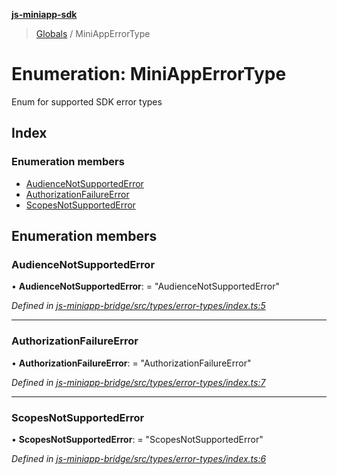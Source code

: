 **[js-miniapp-sdk](../README.md)**

> [Globals](../README.md) / MiniAppErrorType

# Enumeration: MiniAppErrorType

Enum for supported SDK error types

## Index

### Enumeration members

* [AudienceNotSupportedError](miniapperrortype.md#audiencenotsupportederror)
* [AuthorizationFailureError](miniapperrortype.md#authorizationfailureerror)
* [ScopesNotSupportedError](miniapperrortype.md#scopesnotsupportederror)

## Enumeration members

### AudienceNotSupportedError

•  **AudienceNotSupportedError**:  = "AudienceNotSupportedError"

*Defined in [js-miniapp-bridge/src/types/error-types/index.ts:5](https://github.com/rakutentech/js-miniapp/blob/68a59c0/js-miniapp-bridge/src/types/error-types/index.ts#L5)*

___

### AuthorizationFailureError

•  **AuthorizationFailureError**:  = "AuthorizationFailureError"

*Defined in [js-miniapp-bridge/src/types/error-types/index.ts:7](https://github.com/rakutentech/js-miniapp/blob/68a59c0/js-miniapp-bridge/src/types/error-types/index.ts#L7)*

___

### ScopesNotSupportedError

•  **ScopesNotSupportedError**:  = "ScopesNotSupportedError"

*Defined in [js-miniapp-bridge/src/types/error-types/index.ts:6](https://github.com/rakutentech/js-miniapp/blob/68a59c0/js-miniapp-bridge/src/types/error-types/index.ts#L6)*
